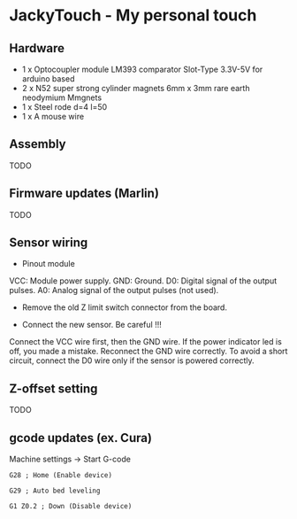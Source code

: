 # JackyTouch - My personal touch

## Hardware
* 1 x Optocoupler module LM393 comparator Slot-Type 3.3V-5V for arduino based
* 2 x N52 super strong cylinder magnets 6mm x 3mm rare earth neodymium Mmgnets
* 1 x Steel rode d=4 l=50
* 1 x A mouse wire

## Assembly

TODO

## Firmware updates (Marlin)

TODO

## Sensor wiring

* Pinout module

VCC: Module power supply.
GND: Ground.
D0: Digital signal of the output pulses.
A0: Analog signal of the output pulses (not used).

* Remove the old Z limit switch connector from the board.

* Connect the new sensor. Be careful !!!

Connect the VCC wire first, then the GND wire.
If the power indicator led is off, you made a mistake. Reconnect the GND wire correctly.
To avoid a short circuit, connect the D0 wire only if the sensor is powered correctly.

## Z-offset setting

TODO

## gcode updates (ex. Cura)
Machine settings -> Start G-code

`G28 ; Home (Enable device)`

`G29 ; Auto bed leveling`

`G1 Z0.2 ; Down (Disable device)`
